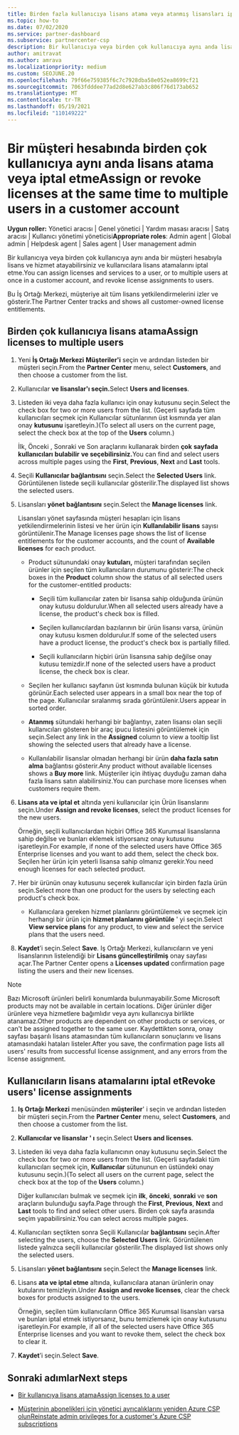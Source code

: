```yaml
---
title: Birden fazla kullanıcıya lisans atama veya atanmış lisansları iptal etme
ms.topic: how-to
ms.date: 07/02/2020
ms.service: partner-dashboard
ms.subservice: partnercenter-csp
description: Bir kullanıcıya veya birden çok kullanıcıya aynı anda lisans ve hizmet atamak veya hizmetleri iptal etmek için bir müşteri hesabı kullanmayı öğrenin.
author: amitravat
ms.author: amrava
ms.localizationpriority: medium
ms.custom: SEOJUNE.20
ms.openlocfilehash: 79f66e759385f6c7c7928dba58e052ea8699cf21
ms.sourcegitcommit: 7063fdddee77ad2d8e627ab3c806f76d173ab652
ms.translationtype: MT
ms.contentlocale: tr-TR
ms.lasthandoff: 05/19/2021
ms.locfileid: "110149222"
---
```

# <a name="assign-or-revoke-licenses-at-the-same-time-to-multiple-users-in-a-customer-account"></a><span data-ttu-id="b0a51-103">Bir müşteri hesabında birden çok kullanıcıya aynı anda lisans atama veya iptal etme</span><span class="sxs-lookup"><span data-stu-id="b0a51-103">Assign or revoke licenses at the same time to multiple users in a customer account</span></span>

<span data-ttu-id="b0a51-104">**Uygun roller:** Yönetici aracısı | Genel yönetici | Yardım masası aracısı | Satış aracısı | Kullanıcı yönetimi yöneticisi</span><span class="sxs-lookup"><span data-stu-id="b0a51-104">**Appropriate roles**: Admin agent | Global admin | Helpdesk agent | Sales agent | User management admin</span></span>

<span data-ttu-id="b0a51-105">Bir kullanıcıya veya birden çok kullanıcıya aynı anda bir müşteri hesabıyla lisans ve hizmet atayabilirsiniz ve kullanıcılara lisans atamalarını iptal etme.</span><span class="sxs-lookup"><span data-stu-id="b0a51-105">You can assign licenses and services to a user, or to multiple users at once in a customer account, and revoke license assignments to users.</span></span>

<span data-ttu-id="b0a51-106">Bu İş Ortağı Merkezi, müşteriye ait tüm lisans yetkilendirmelerini izler ve gösterir.</span><span class="sxs-lookup"><span data-stu-id="b0a51-106">The Partner Center tracks and shows all customer-owned license entitlements.</span></span>

## <a name="assign-licenses-to-multiple-users"></a><span data-ttu-id="b0a51-107">Birden çok kullanıcıya lisans atama</span><span class="sxs-lookup"><span data-stu-id="b0a51-107">Assign licenses to multiple users</span></span>

1. <span data-ttu-id="b0a51-108">Yeni **İş Ortağı Merkezi** **Müşteriler'i** seçin ve ardından listeden bir müşteri seçin.</span><span class="sxs-lookup"><span data-stu-id="b0a51-108">From the **Partner Center** menu, select **Customers**, and then choose a customer from the list.</span></span>

2. <span data-ttu-id="b0a51-109">Kullanıcılar **ve lisanslar'ı seçin.**</span><span class="sxs-lookup"><span data-stu-id="b0a51-109">Select **Users and licenses**.</span></span>

3. <span data-ttu-id="b0a51-110">Listeden iki veya daha fazla kullanıcı için onay kutusunu seçin.</span><span class="sxs-lookup"><span data-stu-id="b0a51-110">Select the check box for two or more users from the list.</span></span> <span data-ttu-id="b0a51-111">(Geçerli sayfada tüm kullanıcıları seçmek için Kullanıcılar sütunlarının üst kısmında yer alan onay **kutusunu** işaretleyin.)</span><span class="sxs-lookup"><span data-stu-id="b0a51-111">(To select all users on the current page, select the check box at the top of the **Users** column.)</span></span>

    <span data-ttu-id="b0a51-112">İlk, Önceki , Sonraki ve Son araçlarını kullanarak birden **çok** **sayfada kullanıcıları** **bulabilir** **ve seçebilirsiniz.**</span><span class="sxs-lookup"><span data-stu-id="b0a51-112">You can find and select users across multiple pages using the **First**, **Previous**, **Next** and **Last** tools.</span></span>

4. <span data-ttu-id="b0a51-113">Seçili **Kullanıcılar bağlantısını** seçin.</span><span class="sxs-lookup"><span data-stu-id="b0a51-113">Select the **Selected Users** link.</span></span> <span data-ttu-id="b0a51-114">Görüntülenen listede seçili kullanıcılar gösterilir.</span><span class="sxs-lookup"><span data-stu-id="b0a51-114">The displayed list shows the selected users.</span></span>

5. <span data-ttu-id="b0a51-115">Lisansları **yönet bağlantısını** seçin.</span><span class="sxs-lookup"><span data-stu-id="b0a51-115">Select the **Manage licenses** link.</span></span>

    <span data-ttu-id="b0a51-116">Lisansları yönet sayfasında müşteri hesapları için lisans yetkilendirmelerinin listesi ve her ürün için **Kullanılabilir lisans** sayısı görüntülenir.</span><span class="sxs-lookup"><span data-stu-id="b0a51-116">The Manage licenses page shows the list of license entitlements for the customer accounts, and the count of **Available licenses** for each product.</span></span>

    - <span data-ttu-id="b0a51-117">Product sütunundaki onay **kutuları,** müşteri tarafından seçilen ürünler için seçilen tüm kullanıcıların durumunu gösterir:</span><span class="sxs-lookup"><span data-stu-id="b0a51-117">The check boxes in the **Product** column show the status of all selected users for the customer-entitled products:</span></span>

       - <span data-ttu-id="b0a51-118">Seçili tüm kullanıcılar zaten bir lisansa sahip olduğunda ürünün onay kutusu doldurulur.</span><span class="sxs-lookup"><span data-stu-id="b0a51-118">When all selected users already have a license, the product's check box is filled.</span></span>

       - <span data-ttu-id="b0a51-119">Seçilen kullanıcılardan bazılarının bir ürün lisansı varsa, ürünün onay kutusu kısmen doldurulur.</span><span class="sxs-lookup"><span data-stu-id="b0a51-119">If some of the selected users have a product license, the product's check box is partially filled.</span></span>

       - <span data-ttu-id="b0a51-120">Seçili kullanıcıların hiçbiri ürün lisansına sahip değilse onay kutusu temizdir.</span><span class="sxs-lookup"><span data-stu-id="b0a51-120">If none of the selected users have a product license, the check box is clear.</span></span>

    - <span data-ttu-id="b0a51-121">Seçilen her kullanıcı sayfanın üst kısmında bulunan küçük bir kutuda görünür.</span><span class="sxs-lookup"><span data-stu-id="b0a51-121">Each selected user appears in a small box near the top of the page.</span></span> <span data-ttu-id="b0a51-122">Kullanıcılar sıralanmış sırada görüntülenir.</span><span class="sxs-lookup"><span data-stu-id="b0a51-122">Users appear in sorted order.</span></span>

    - <span data-ttu-id="b0a51-123">**Atanmış** sütundaki herhangi bir bağlantıyı, zaten lisansı olan seçili kullanıcıları gösteren bir araç ipucu listesini görüntülemek için seçin.</span><span class="sxs-lookup"><span data-stu-id="b0a51-123">Select any link in the **Assigned** column to view a tooltip list showing the selected users that already have a license.</span></span>

    - <span data-ttu-id="b0a51-124">Kullanılabilir lisanslar olmadan herhangi bir ürün **daha fazla satın alma** bağlantısı gösterir.</span><span class="sxs-lookup"><span data-stu-id="b0a51-124">Any product without available licenses shows a **Buy more** link.</span></span> <span data-ttu-id="b0a51-125">Müşteriler için ihtiyaç duyduğu zaman daha fazla lisans satın alabilirsiniz.</span><span class="sxs-lookup"><span data-stu-id="b0a51-125">You can purchase more licenses when customers require them.</span></span>

6. <span data-ttu-id="b0a51-126">**Lisans ata ve iptal et** altında yeni kullanıcılar için Ürün lisanslarını seçin.</span><span class="sxs-lookup"><span data-stu-id="b0a51-126">Under **Assign and revoke licenses**, select the product licenses for the new users.</span></span> 

   <span data-ttu-id="b0a51-127">Örneğin, seçili kullanıcılardan hiçbiri Office 365 Kurumsal lisanslarına sahip değilse ve bunları eklemek istiyorsanız onay kutusunu işaretleyin.</span><span class="sxs-lookup"><span data-stu-id="b0a51-127">For example, if none of the selected users have Office 365 Enterprise licenses and you want to add them, select the check box.</span></span> <span data-ttu-id="b0a51-128">Seçilen her ürün için yeterli lisansa sahip olmanız gerekir.</span><span class="sxs-lookup"><span data-stu-id="b0a51-128">You need enough licenses for each selected product.</span></span>

7. <span data-ttu-id="b0a51-129">Her bir ürünün onay kutusunu seçerek kullanıcılar için birden fazla ürün seçin.</span><span class="sxs-lookup"><span data-stu-id="b0a51-129">Select more than one product for the users by selecting each product's check box.</span></span>
    -   <span data-ttu-id="b0a51-130">Kullanıcılara gereken hizmet planlarını görüntülemek ve seçmek için herhangi bir ürün için **hizmet planlarını görüntüle** ' yi seçin.</span><span class="sxs-lookup"><span data-stu-id="b0a51-130">Select **View service plans** for any product, to view and select the service plans that the users need.</span></span>

8. <span data-ttu-id="b0a51-131">**Kaydet**’i seçin.</span><span class="sxs-lookup"><span data-stu-id="b0a51-131">Select **Save**.</span></span> <span data-ttu-id="b0a51-132">Iş Ortağı Merkezi, kullanıcıların ve yeni lisanslarının listelendiği bir **Lisans güncelleştirilmiş** onay sayfası açar.</span><span class="sxs-lookup"><span data-stu-id="b0a51-132">The Partner Center opens a **Licenses updated** confirmation page listing the users and their new licenses.</span></span>

>[!NOTE]
><span data-ttu-id="b0a51-133">Bazı Microsoft ürünleri belirli konumlarda bulunmayabilir.</span><span class="sxs-lookup"><span data-stu-id="b0a51-133">Some Microsoft products may not be available in certain locations.</span></span> <span data-ttu-id="b0a51-134">Diğer ürünler diğer ürünlere veya hizmetlere bağımlıdır veya aynı kullanıcıya birlikte atanamaz.</span><span class="sxs-lookup"><span data-stu-id="b0a51-134">Other products are dependent on other products or services, or can't be assigned together to the same user.</span></span> <span data-ttu-id="b0a51-135">Kaydettikten sonra, onay sayfası başarılı lisans atamasından tüm kullanıcıların sonuçlarını ve lisans atamasındaki hataları listeler.</span><span class="sxs-lookup"><span data-stu-id="b0a51-135">After you save, the confirmation page lists all users' results from successful license assignment, and any errors from the license assignment.</span></span>

## <a name="revoke-users-license-assignments"></a><span data-ttu-id="b0a51-136">Kullanıcıların lisans atamalarını iptal et</span><span class="sxs-lookup"><span data-stu-id="b0a51-136">Revoke users' license assignments</span></span>

1. <span data-ttu-id="b0a51-137">**Iş Ortağı Merkezi** menüsünden **müşteriler**' i seçin ve ardından listeden bir müşteri seçin.</span><span class="sxs-lookup"><span data-stu-id="b0a51-137">From the **Partner Center** menu, select **Customers**, and then choose a customer from the list.</span></span>

2. <span data-ttu-id="b0a51-138">**Kullanıcılar ve lisanslar ' ı** seçin.</span><span class="sxs-lookup"><span data-stu-id="b0a51-138">Select **Users and licenses**.</span></span>

3. <span data-ttu-id="b0a51-139">Listeden iki veya daha fazla kullanıcının onay kutusunu seçin.</span><span class="sxs-lookup"><span data-stu-id="b0a51-139">Select the check box for two or more users from the list.</span></span> <span data-ttu-id="b0a51-140">(Geçerli sayfadaki tüm kullanıcıları seçmek için, **Kullanıcılar** sütununun en üstündeki onay kutusunu seçin.)</span><span class="sxs-lookup"><span data-stu-id="b0a51-140">(To select all users on the current page, select the check box at the top of the **Users** column.)</span></span>

    <span data-ttu-id="b0a51-141">Diğer kullanıcıları bulmak ve seçmek için **ilk**, **önceki**, **sonraki** ve **son** araçların bulunduğu sayfa.</span><span class="sxs-lookup"><span data-stu-id="b0a51-141">Page through the **First**, **Previous**, **Next** and **Last** tools to find and select other users.</span></span> <span data-ttu-id="b0a51-142">Birden çok sayfa arasında seçim yapabilirsiniz.</span><span class="sxs-lookup"><span data-stu-id="b0a51-142">You can select across multiple pages.</span></span>

4. <span data-ttu-id="b0a51-143">Kullanıcıları seçtikten sonra Seçili Kullanıcılar **bağlantısını** seçin.</span><span class="sxs-lookup"><span data-stu-id="b0a51-143">After selecting the users, choose the **Selected Users** link.</span></span> <span data-ttu-id="b0a51-144">Görüntülenen listede yalnızca seçili kullanıcılar gösterilir.</span><span class="sxs-lookup"><span data-stu-id="b0a51-144">The displayed list shows only the selected users.</span></span>

5. <span data-ttu-id="b0a51-145">Lisansları **yönet bağlantısını** seçin.</span><span class="sxs-lookup"><span data-stu-id="b0a51-145">Select the **Manage licenses** link.</span></span>

6. <span data-ttu-id="b0a51-146">Lisans **ata ve iptal etme** altında, kullanıcılara atanan ürünlerin onay kutularını temizleyin.</span><span class="sxs-lookup"><span data-stu-id="b0a51-146">Under **Assign and revoke licenses**, clear the check boxes for products assigned to the users.</span></span>

   <span data-ttu-id="b0a51-147">Örneğin, seçilen tüm kullanıcıların Office 365 Kurumsal lisansları varsa ve bunları iptal etmek istiyorsanız, bunu temizlemek için onay kutusunu işaretleyin.</span><span class="sxs-lookup"><span data-stu-id="b0a51-147">For example, if all of the selected users have Office 365 Enterprise licenses and you want to revoke them, select the check box to clear it.</span></span>

7. <span data-ttu-id="b0a51-148">**Kaydet**’i seçin.</span><span class="sxs-lookup"><span data-stu-id="b0a51-148">Select **Save**.</span></span>

## <a name="next-steps"></a><span data-ttu-id="b0a51-149">Sonraki adımlar</span><span class="sxs-lookup"><span data-stu-id="b0a51-149">Next steps</span></span>

- [<span data-ttu-id="b0a51-150">Bir kullanıcıya lisans atama</span><span class="sxs-lookup"><span data-stu-id="b0a51-150">Assign licenses to a user</span></span>](assign-licenses-to-users.md)

- [<span data-ttu-id="b0a51-151">Müşterinin abonelikleri için yönetici ayrıcalıklarını yeniden Azure CSP olun</span><span class="sxs-lookup"><span data-stu-id="b0a51-151">Reinstate admin privileges for a customer's Azure CSP subscriptions</span></span>](revoke-reinstate-csp.md)